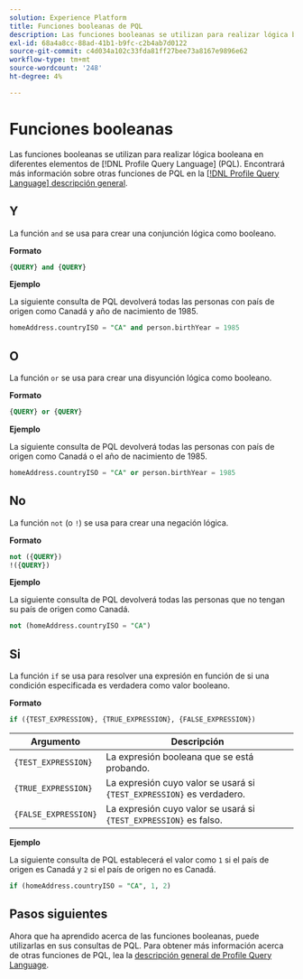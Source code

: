 ```yaml
---
solution: Experience Platform
title: Funciones booleanas de PQL
description: Las funciones booleanas se utilizan para realizar lógica booleana en diferentes elementos de Profile Query Language (PQL).
exl-id: 68a4a8cc-88ad-41b1-b9fc-c2b4ab7d0122
source-git-commit: c4d034a102c33fda81ff27bee73a8167e9896e62
workflow-type: tm+mt
source-wordcount: '248'
ht-degree: 4%

---
```


# Funciones booleanas

Las funciones booleanas se utilizan para realizar lógica booleana en diferentes elementos de [!DNL Profile Query Language] (PQL).  Encontrará más información sobre otras funciones de PQL en la [[!DNL Profile Query Language] descripción general](./overview.md).

## Y

La función `and` se usa para crear una conjunción lógica como booleano.

**Formato**

```sql
{QUERY} and {QUERY}
```

**Ejemplo**

La siguiente consulta de PQL devolverá todas las personas con país de origen como Canadá y año de nacimiento de 1985.

```sql
homeAddress.countryISO = "CA" and person.birthYear = 1985
```

## O

La función `or` se usa para crear una disyunción lógica como booleano.

**Formato**

```sql
{QUERY} or {QUERY}
```

**Ejemplo**

La siguiente consulta de PQL devolverá todas las personas con país de origen como Canadá o el año de nacimiento de 1985.

```sql
homeAddress.countryISO = "CA" or person.birthYear = 1985
```

## No

La función `not` (o `!`) se usa para crear una negación lógica.

**Formato**

```sql
not ({QUERY})
!({QUERY})
```

**Ejemplo**

La siguiente consulta de PQL devolverá todas las personas que no tengan su país de origen como Canadá.

```sql
not (homeAddress.countryISO = "CA")
```

## Si

La función `if` se usa para resolver una expresión en función de si una condición especificada es verdadera como valor booleano.

**Formato**

```sql
if ({TEST_EXPRESSION}, {TRUE_EXPRESSION}, {FALSE_EXPRESSION})
```

| Argumento | Descripción |
| --------- | ----------- |
| `{TEST_EXPRESSION}` | La expresión booleana que se está probando. |
| `{TRUE_EXPRESSION}` | La expresión cuyo valor se usará si `{TEST_EXPRESSION}` es verdadero. |
| `{FALSE_EXPRESSION}` | La expresión cuyo valor se usará si `{TEST_EXPRESSION}` es falso. |

**Ejemplo**

La siguiente consulta de PQL establecerá el valor como `1` si el país de origen es Canadá y `2` si el país de origen no es Canadá.

```sql
if (homeAddress.countryISO = "CA", 1, 2)
```

## Pasos siguientes

Ahora que ha aprendido acerca de las funciones booleanas, puede utilizarlas en sus consultas de PQL. Para obtener más información acerca de otras funciones de PQL, lea la [descripción general de Profile Query Language](./overview.md).
